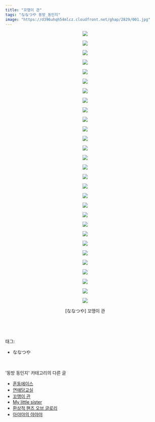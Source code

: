 ```yaml
---
title: "꼬맹이 관"
tags: "ななつや 동방_동인지"
image: "https://d396uhqh54mlcz.cloudfront.net/ghap/2829/001.jpg"
---
```

<div class="article">
<p style="text-align: center; clear: none; float: none;"><img src="{{ site.imgserver7 }}/ghap/2829/001.jpg"/></p>
<p style="text-align: center; clear: none; float: none;"><img src="{{ site.imgserver7 }}/ghap/2829/002.jpg"/></p>
<p style="text-align: center; clear: none; float: none;"><img src="{{ site.imgserver7 }}/ghap/2829/003.jpg"/></p>
<p style="text-align: center; clear: none; float: none;"><img src="{{ site.imgserver7 }}/ghap/2829/004.jpg"/></p>
<p style="text-align: center; clear: none; float: none;"><img src="{{ site.imgserver7 }}/ghap/2829/005.jpg"/></p>
<p style="text-align: center; clear: none; float: none;"><img src="{{ site.imgserver7 }}/ghap/2829/006.jpg"/></p>
<p style="text-align: center; clear: none; float: none;"><img src="{{ site.imgserver7 }}/ghap/2829/007.jpg"/></p>
<p style="text-align: center; clear: none; float: none;"><img src="{{ site.imgserver7 }}/ghap/2829/008.jpg"/></p>
<p style="text-align: center; clear: none; float: none;"><img src="{{ site.imgserver7 }}/ghap/2829/009.jpg"/></p>
<p style="text-align: center; clear: none; float: none;"><img src="{{ site.imgserver7 }}/ghap/2829/010.jpg"/></p>
<p style="text-align: center; clear: none; float: none;"><img src="{{ site.imgserver7 }}/ghap/2829/011.jpg"/></p>
<p style="text-align: center; clear: none; float: none;"><img src="{{ site.imgserver7 }}/ghap/2829/012.jpg"/></p>
<p style="text-align: center; clear: none; float: none;"><img src="{{ site.imgserver7 }}/ghap/2829/013.jpg"/></p>
<p style="text-align: center; clear: none; float: none;"><img src="{{ site.imgserver7 }}/ghap/2829/014.jpg"/></p>
<p style="text-align: center; clear: none; float: none;"><img src="{{ site.imgserver7 }}/ghap/2829/015.jpg"/></p>
<p style="text-align: center; clear: none; float: none;"><img src="{{ site.imgserver7 }}/ghap/2829/016.jpg"/></p>
<p style="text-align: center; clear: none; float: none;"><img src="{{ site.imgserver7 }}/ghap/2829/017.jpg"/></p>
<p style="text-align: center; clear: none; float: none;"><img src="{{ site.imgserver7 }}/ghap/2829/018.jpg"/></p>
<p style="text-align: center; clear: none; float: none;"><img src="{{ site.imgserver7 }}/ghap/2829/019.jpg"/></p>
<p style="text-align: center; clear: none; float: none;"><img src="{{ site.imgserver7 }}/ghap/2829/020.jpg"/></p>
<p style="text-align: center; clear: none; float: none;"><img src="{{ site.imgserver7 }}/ghap/2829/021.jpg"/></p>
<p style="text-align: center; clear: none; float: none;"><img src="{{ site.imgserver7 }}/ghap/2829/022.jpg"/></p>
<p style="text-align: center; clear: none; float: none;"><img src="{{ site.imgserver7 }}/ghap/2829/023.jpg"/></p>
<p style="text-align: center; clear: none; float: none;"><img src="{{ site.imgserver7 }}/ghap/2829/024.jpg"/></p>
<p style="text-align: center; clear: none; float: none;"><img src="{{ site.imgserver7 }}/ghap/2829/025.jpg"/></p>
<p style="text-align: center; clear: none; float: none;"><img src="{{ site.imgserver7 }}/ghap/2829/026.jpg"/></p>
<p style="text-align: center; clear: none; float: none;"><img src="{{ site.imgserver7 }}/ghap/2829/027.jpg"/></p>
<p style="text-align: center; clear: none; float: none;"><img src="{{ site.imgserver7 }}/ghap/2829/028.jpg"/></p>
<p style="text-align: center; clear: none; float: none;"><img src="{{ site.imgserver7 }}/ghap/2829/029.jpg"/></p>
<p style="text-align: center; clear: none; float: none;">[ななつや] 꼬맹이 관</p>
<p><br/></p>
</div><br/>
<div class="tagTrail">
<p>태그: </p>
<ul>
<li>ななつや</li>
</ul>
</div><br/>
<div class="another">
<p>'동방 동인지' 카테고리의 다른 글</p>
<ul>
<li><a href="/ghap_2835">혼동에이스</a></li>
<li><a href="/ghap_2834">연애담교실</a></li>
<li><a href="/ghap_2829">꼬맹이 관</a></li>
<li><a href="/ghap_2828">My little sister</a></li>
<li><a href="/ghap_2827">환상적 핸즈 오브 글로리</a></li>
<li><a href="/ghap_2826">아야야의 야야야</a></li>
</ul>
</div><br/>
<div class="cb_module cb_fluid">
<div class="cb_wrt cb_profile">
</div><!-- commentList close -->
</div><br/>
